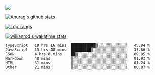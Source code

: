 <!-- <div align="center"><a href="https://app.daily.dev/bobocode"><img src="https://api.daily.dev/devcards/e055a18cb8284958ba546ef75ce2dee9.png?r=4fd" width="400" alt="Lin JinBo's Dev Card"/></a></div> -->

![](https://blog-img-1252233196.cos.ap-guangzhou.myqcloud.com/github-home.png)
     
[![Anurag's github stats](https://github-readme-stats.vercel.app/api?username=BB-Code&count_private=true&show_icons=true)](https://github.com/BB-Code/github-readme-stats)

[![Top Langs](https://github-readme-stats.vercel.app/api/top-langs/?username=BB-Code&layout=compact)](https://github.com/BB-Code/github-readme-stats)

[![willianrod's wakatime stats](https://github-readme-stats.vercel.app/api/wakatime?username=bobocode&layout=compact)](https://github.com/BB-Code/github-readme-stats)

<!--
**BB-Code/BB-Code** is a ✨ _special_ ✨ repository because its `README.md` (this file) appears on your GitHub profile.

Here are some ideas to get you started:

- 🔭 I’m currently working on ...
- 🌱 I’m currently learning ...
- 👯 I’m looking to collaborate on ...
- 🤔 I’m looking for help with ...
- 💬 Ask me about ...
- 📫 How to reach me: ...
- 😄 Pronouns: ...
- ⚡ Fun fact: ...
-->

<!--START_SECTION:waka-->

```text
TypeScript   19 hrs 16 mins  ███████████▒░░░░░░░░░░░░░   45.94 %
JavaScript   15 hrs 48 mins  █████████▒░░░░░░░░░░░░░░░   37.66 %
JSON         4 hrs 8 mins    ██▒░░░░░░░░░░░░░░░░░░░░░░   09.85 %
Markdown     48 mins         ▒░░░░░░░░░░░░░░░░░░░░░░░░   01.93 %
HTML         31 mins         ▒░░░░░░░░░░░░░░░░░░░░░░░░   01.24 %
Other        21 mins         ▒░░░░░░░░░░░░░░░░░░░░░░░░   00.87 %
```

<!--END_SECTION:waka-->



